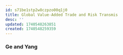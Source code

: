 ```yaml
---
id: s71be1stp2w8czpzo00q1j0
title: Global Value-Added Trade and Risk Transmis
desc: ''
updated: 1740548263851
created: 1740548259359
---
```

### Ge and Yang